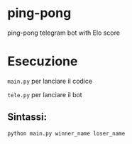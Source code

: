 # ping-pong
ping-pong telegram bot with Elo score


# Esecuzione
`main.py` per lanciare il codice

`tele.py` per lanciare il bot

## Sintassi:
```bash
python main.py winner_name loser_name